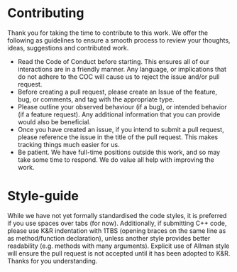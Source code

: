 # Contributing

Thank you for taking the time to contribute to this work. We offer the following as guidelines to ensure a smooth process to review your thoughts, ideas, suggestions and contributed work.

- Read the Code of Conduct before starting. This ensures all of our interactions are in a friendly manner. Any language, or implications that do not adhere to the COC will cause us to reject the issue and/or pull request.
- Before creating a pull request, please create an Issue of the feature, bug, or comments, and tag with the appropriate type.
- Please outline your observed behaviour (if a bug), or intended behavior (if a feature request). Any additional information that you can provide would also be beneficial.
- Once you have created an issue, if you intend to submit a pull request, please reference the issue in the title of the pull request. This makes tracking things much easier for us.
- Be patient. We have full-time positions outside this work, and so may take some time to respond. We do value all help with improving the work.

# Style-guide

While we have not yet formally standardised the code styles, it is preferred if you use spaces over tabs (for now). Additionally, if submitting C++ code, please use K&R indentation with 1TBS (opening braces on the same line as as method/function declaration), unless another style provides better readability (e.g. methods with many arguments). Explicit use of Allman style will ensure the pull request is not accepted until it has been adopted to K&R. Thanks for you understanding.

